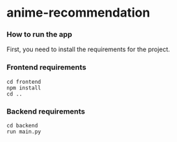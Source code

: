 # anime-recommendation



### How to run the app

First, you need to install the requirements for the project.

### Frontend requirements

```
cd frontend
npm install
cd ..
```


### Backend requirements
```
cd backend
run main.py
```
